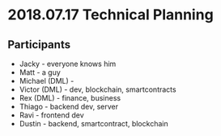 # 2018.07.17 Technical Planning

## Participants

* Jacky - everyone knows him
* Matt - a guy
* Michael (DML) - 
* Victor (DML) - dev, blockchain, smartcontracts
* Rex (DML) - finance, business
* Thiago - backend dev, server
* Ravi - frontend dev
* Dustin - backend, smartcontract, blockchain
